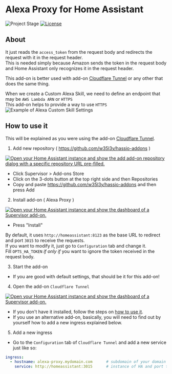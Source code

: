 # Alexa Proxy for Home Assistant

![Project Stage][project-stage-shield]
[![License][license-shield]][license]

## About

It just reads the `access_token` from the request body and redirects the request with it in the request header.<br />
This is needed simply because Amazon sends the token in the request body and Home Assistant only recognizes it in the request header.

This add-on is better used with add-on [Cloudflare Tunnel](https://my.home-assistant.io/redirect/supervisor_addon/?addon=c50d1fa4_cloudflare_tunnel&repository_url=https%3A%2F%2Fgithub.com%2Fw35l3y%2Fhassio-addons) or any other that does the same thing.

When we create a Custom Alexa Skill, we need to define an endpoint that may be `AWS Lambda ARN` or `HTTPS`<br />
This add-on helps to provide a way to use `HTTPS`<br />
![Example of Alexa Custom Skill Settings][alexa-custom-skill]

## How to use it

This will be explained as you were using the add-on [Cloudflare Tunnel](https://my.home-assistant.io/redirect/supervisor_addon/?addon=c50d1fa4_cloudflare_tunnel&repository_url=https%3A%2F%2Fgithub.com%2Fw35l3y%2Fhassio-addons).

1. Add new repository ( https://github.com/w35l3y/hassio-addons )<br />

[![Open your Home Assistant instance and show the add add-on repository dialog with a specific repository URL pre-filled.](https://my.home-assistant.io/badges/supervisor_add_addon_repository.svg)](https://my.home-assistant.io/redirect/supervisor_add_addon_repository/?repository_url=https%3A%2F%2Fgithub.com%2Fw35l3y%2Fhassio-addons)

- Click Supervisor > Add-ons Store<br />
- Click on the 3-dots button at the top right side and then Repositories<br />
- Copy and paste https://github.com/w35l3y/hassio-addons and then press Add<br />

2. Install add-on ( Alexa Proxy )<br />

[![Open your Home Assistant instance and show the dashboard of a Supervisor add-on.](https://my.home-assistant.io/badges/supervisor_addon.svg)](https://my.home-assistant.io/redirect/supervisor_addon/?addon=c50d1fa4_alexa_proxy&repository_url=https%3A%2F%2Fgithub.com%2Fw35l3y%2Fhassio-addons)

- Press "Install"

By default, it uses `http://homeassistant:8123` as the base URL to redirect and port `3015` to receive the requests.<br />
If you want to modify it, just go to `Configuration` tab and change it.<br />
Fill `OPTS_HA_TOKEN` _if only if_ you want to ignore the token received in the request body.<br />

3. Start the add-on<br />

- If you are good with default settings, that should be it for this add-on!

4. Open the add-on `Cloudflare Tunnel`<br />

[![Open your Home Assistant instance and show the dashboard of a Supervisor add-on.](https://my.home-assistant.io/badges/supervisor_addon.svg)](https://my.home-assistant.io/redirect/supervisor_addon/?addon=c50d1fa4_cloudflare_tunnel&repository_url=https%3A%2F%2Fgithub.com%2Fw35l3y%2Fhassio-addons)

- If you don't have it installed, follow the steps on [how to use it](https://github.com/w35l3y/hassio-addons/tree/main/cloudflare_tunnel#how-to-use-it).
- If you use an alternative add-on, basically, you will need to find out by yourself how to add a new ingress explained below.

5. Add a new ingress<br />

- Go to the `Configuration` tab of `Cloudflare Tunnel` and add a new service just like so:

```yaml
ingress:
  - hostname: alexa-proxy.mydomain.com      # subdomain of your domain that will be used to receive requests from Alexa Custom Skill
    service: http://homeassistant:3015      # instance of HA and port that points to the `Alexa Proxy`
```


[commits]: https://github.com/w35l3y/hassio-addons/commits/main
[contributors]: https://github.com/w35l3y/hassio-addons/graphs/contributors
[gitlabci]: https://github.com/w35l3y/hassio-addons/alexa_proxy/pipelines
[home-assistant]: https://home-assistant.io
[issue]: https://github.com/w35l3y/hassio-addons/issues
[license-shield]: https://img.shields.io/github/license/hassio-addons/addon-vscode.svg
[license]: https://github.com/w35l3y/hassio-addons/LICENSE.md
[maintenance-shield]: https://img.shields.io/maintenance/yes/2022.svg
[project-stage-shield]: https://img.shields.io/badge/Project%20Stage-Development-yellowgreen.svg
[semver]: http://semver.org/spec/v2.0.0.htm
[alexa-custom-skill]: https://github.com/w35l3y/hassio-addons/raw/main/alexa_proxy/resources/img/alexa-custom-skill.png
